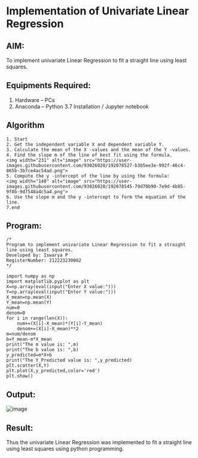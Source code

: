 # Implementation of Univariate Linear Regression


## AIM:
To implement univariate Linear Regression to fit a straight line using least squares.

## Equipments Required:
1. Hardware – PCs
2. Anaconda – Python 3.7 Installation / Jupyter notebook

## Algorithm
```
1. Start
2. Get the independent variable X and dependent variable Y.
3. Calculate the mean of the X -values and the mean of the Y -values.
4. Find the slope m of the line of best fit using the formula. 
<img width="231" alt="image" src="https://user-images.githubusercontent.com/93026020/192078527-b3b5ee3e-992f-46c4-865b-3b7ce4ac54ad.png">
5. Compute the y -intercept of the line by using the formula:
<img width="148" alt="image" src="https://user-images.githubusercontent.com/93026020/192078545-79d70b90-7e9d-4b85-9f8b-9d7548a4c5a4.png">
6. Use the slope m and the y -intercept to form the equation of the line.
7.end
```
## Program:
```
/*
Program to implement univariate Linear Regression to fit a straight line using least squares.
Developed by: Iswarya P
RegisterNumber: 212223230082 
*/

import numpy as np
import matplotlib.pyplot as plt
X=np.array(eval(input("Enter X value:")))
Y=np.array(eval(input("Enter Y value:")))
X_mean=np.mean(X)
Y_mean=np.mean(Y)
num=0
denom=0
for i in range(len(X)):
    num+=(X[i]-X_mean)*(Y[i]-Y_mean)
    denom+=(X[i]-X_mean)**2
m=num/denom
b=Y_mean-m*X_mean
print("The m value is: ",m)
print("The b value is: ",b)
y_predicted=m*X+b
print("The Y_Predicted value is: ",y_predicted)
plt.scatter(X,Y)
plt.plot(X,y_predicted,color='red')
plt.show()
```

## Output:

![image](https://github.com/user-attachments/assets/73118cbd-f4eb-4f71-ab9b-fe13b22ecdea)


## Result:
Thus the univariate Linear Regression was implemented to fit a straight line using least squares using python programming.
